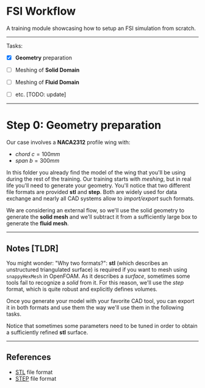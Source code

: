 # FSI Workflow

A training module showcasing how to setup an FSI simulation from scratch.


---


Tasks:

 - [x] **Geometry** preparation
 - [ ] Meshing of **Solid Domain**
 - [ ] Meshing of **Fluid Domain** 
 - [ ] etc. [TODO: update]
 
 

 ---
 
 # Step 0: Geometry preparation
 
Our case involves a **NACA2312** profile wing with:

 - *chord* $c=100mm$
 - *span* $b=300mm$
 
 In this folder you already find the model of the wing that you'll be using during the rest of the training. Our training starts with *meshing*, but in real life you'll need to generate your geometry.
 You'll notice that two different file formats are provided **stl** and **step**. Both are widely used for data exchange and nearly all CAD systems allow to *import/export* such formats.
 
 We are considering an external flow, so we'll use the solid geometry to generate the **solid mesh** and we'll subtract it from a sufficiently large box to generate the **fluid mesh**.
 
 
 ---
 
 ## Notes [TLDR]
 
 
 You might wonder: "Why two formats?": **stl** (which describes an unstructured triangulated surface) is required if you want to mesh using `snappyHexMesh` in OpenFOAM. As it describes a *surface*, sometimes some tools fail to recognize a *solid* from it.
 For this reason, we'll use the *step* format, which is quite robust and explicitly defines volumes.
 
 Once you generate your model with your favorite CAD tool, you can export it in both formats and use them the way we'll use them in the following tasks.
 
 Notice that sometimes some parameters need to be tuned in order to obtain a sufficiently refined **stl** surface.
 
 
 ---
 
 ## References
 
 - [STL](https://en.wikipedia.org/wiki/STL_(file_format)) file format
 - [STEP](https://en.wikipedia.org/wiki/ISO_10303-21) file format 
 
 